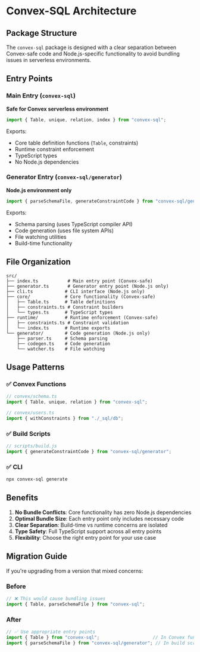 # Convex-SQL Architecture

## Package Structure

The `convex-sql` package is designed with a clear separation between Convex-safe code and Node.js-specific functionality to avoid bundling issues in serverless environments.

## Entry Points

### Main Entry (`convex-sql`)
**Safe for Convex serverless environment**

```typescript
import { Table, unique, relation, index } from "convex-sql";
```

Exports:
- Core table definition functions (`Table`, constraints)
- Runtime constraint enforcement
- TypeScript types
- No Node.js dependencies

### Generator Entry (`convex-sql/generator`) 
**Node.js environment only**

```typescript
import { parseSchemaFile, generateConstraintCode } from "convex-sql/generator";
```

Exports:
- Schema parsing (uses TypeScript compiler API)
- Code generation (uses file system APIs)
- File watching utilities
- Build-time functionality

## File Organization

```
src/
├── index.ts           # Main entry point (Convex-safe)
├── generator.ts       # Generator entry point (Node.js only)
├── cli.ts            # CLI interface (Node.js only)
├── core/             # Core functionality (Convex-safe)
│   ├── Table.ts      # Table definitions
│   ├── constraints.ts # Constraint builders
│   └── types.ts      # TypeScript types
├── runtime/          # Runtime enforcement (Convex-safe)
│   ├── constraints.ts # Constraint validation
│   └── index.ts      # Runtime exports
└── generator/        # Code generation (Node.js only)
    ├── parser.ts     # Schema parsing
    ├── codegen.ts    # Code generation
    └── watcher.ts    # File watching
```

## Usage Patterns

### ✅ Convex Functions
```typescript
// convex/schema.ts
import { Table, unique, relation } from "convex-sql";

// convex/users.ts  
import { withConstraints } from "./_sql/db";
```

### ✅ Build Scripts
```typescript
// scripts/build.js
import { generateConstraintCode } from "convex-sql/generator";
```

### ✅ CLI
```bash
npx convex-sql generate
```

## Benefits

1. **No Bundle Conflicts**: Core functionality has zero Node.js dependencies
2. **Optimal Bundle Size**: Each entry point only includes necessary code
3. **Clear Separation**: Build-time vs runtime concerns are isolated
4. **Type Safety**: Full TypeScript support across all entry points
5. **Flexibility**: Choose the right entry point for your use case

## Migration Guide

If you're upgrading from a version that mixed concerns:

### Before
```typescript
// ❌ This would cause bundling issues
import { Table, parseSchemaFile } from "convex-sql";
```

### After
```typescript
// ✅ Use appropriate entry points
import { Table } from "convex-sql";                    // In Convex functions
import { parseSchemaFile } from "convex-sql/generator"; // In build scripts
```